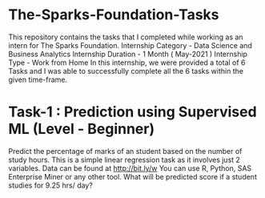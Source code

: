 # The-Sparks-Foundation-Tasks
This repository contains the tasks that I completed while working as an intern for The Sparks Foundation.
Internship Category - Data Science and Business Analytics
Internship Duration - 1 Month ( May-2021 )
Internship Type - Work from Home
In this internship, we were provided a total of 6 Tasks and I was able to successfully complete all the 6 tasks within the given time-frame.

# Task-1 : Prediction using Supervised ML (Level - Beginner)

Predict the percentage of marks of an student based on the number of study hours.
This is a simple linear regression task as it involves just 2 variables.
Data can be found at http://bit.ly/w
You can use R, Python, SAS Enterprise Miner or any other tool.
What will be predicted score if a student studies for 9.25 hrs/ day?
